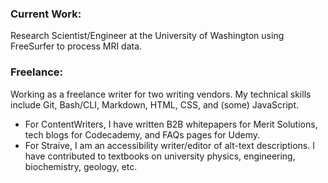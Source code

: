 <main>
  <h3>Current Work:</h3>
    <p>Research Scientist/Engineer at the University of Washington using FreeSurfer to process MRI data.</p>

  <h3>Freelance:</h3>
    <p>Working as a freelance writer for two writing vendors. My technical skills include Git, Bash/CLI, Markdown, HTML, CSS, and (some) JavaScript.</p>
  <ul>
    <li>For ContentWriters, I have written B2B whitepapers for Merit Solutions, tech blogs for Codecademy, and FAQs pages for Udemy.</li>
    <li>For Straive, I am an accessibility writer/editor of alt-text descriptions. I have contributed to textbooks on university physics, engineering, biochemistry, geology, etc.</li>
  </ul>
<!---
bradleyhh/bradleyhh is a ✨ special ✨ repository because its `README.md` (this file) appears on your GitHub profile.
You can click the Preview link to take a look at your changes.
--->
